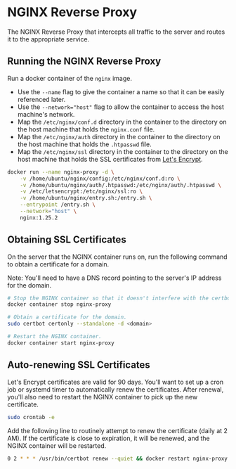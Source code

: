 # NGINX Reverse Proxy

The NGINX Reverse Proxy that intercepts all traffic to the server and routes it to the appropriate service.

## Running the NGINX Reverse Proxy

Run a docker container of the `nginx` image.

- Use the `--name` flag to give the container a name so that it can be easily referenced later.
- Use the `--network="host"` flag to allow the container to access the host machine's network.
- Map the `/etc/nginx/conf.d` directory in the container to the directory on the host machine that holds the `nginx.conf` file.
- Map the `/etc/nginx/auth` directory in the container to the directory on the host machine that holds the `.htpasswd` file.
- Map the `/etc/nginx/ssl` directory in the container to the directory on the host machine that holds the SSL certificates from [Let's Encrypt](https://letsencrypt.org/).

```bash
docker run --name nginx-proxy -d \
    -v /home/ubuntu/nginx/config:/etc/nginx/conf.d:ro \
    -v /home/ubuntu/nginx/auth/.htpasswd:/etc/nginx/auth/.htpasswd \
    -v /etc/letsencrypt:/etc/nginx/ssl:ro \
    -v /home/ubuntu/nginx/entry.sh:/entry.sh \
    --entrypoint /entry.sh \
    --network="host" \
    nginx:1.25.2
```

## Obtaining SSL Certificates

On the server that the NGINX container runs on, run the following command to obtain a certificate for a domain.

Note: You'll need to have a DNS record pointing to the server's IP address for the domain.

```bash
# Stop the NGINX container so that it doesn't interfere with the certbot process that uses port 80.
docker container stop nginx-proxy

# Obtain a certificate for the domain.
sudo certbot certonly --standalone -d <domain>

# Restart the NGINX container.
docker container start nginx-proxy
```

## Auto-renewing SSL Certificates

Let's Encrypt certificates are valid for 90 days. You'll want to set up a cron job or systemd timer to automatically renew the certificates. After renewal, you'll also need to restart the NGINX container to pick up the new certificate.

```bash
sudo crontab -e
```

Add the following line to routinely attempt to renew the certificate (daily at 2 AM). If the certificate is close to expiration, it will be renewed, and the NGINX container will be restarted.

```bash
0 2 * * * /usr/bin/certbot renew --quiet && docker restart nginx-proxy
```

